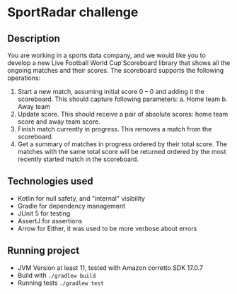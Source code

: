 # SportRadar challenge

## Description
You are working in a sports data company, and we would like you to develop a new Live Football
World Cup Scoreboard library that shows all the ongoing matches and their scores.
The scoreboard supports the following operations:
1. Start a new match, assuming initial score 0 – 0 and adding it the scoreboard.
   This should capture following parameters:
   a. Home team
   b. Away team
2. Update score. This should receive a pair of absolute scores: home team score and away
   team score.
3. Finish match currently in progress. This removes a match from the scoreboard.
4. Get a summary of matches in progress ordered by their total score. The matches with the
   same total score will be returned ordered by the most recently started match in the
   scoreboard.

## Technologies used
- Kotlin for null safety, and "internal" visibility
- Gradle for dependency management
- JUnit 5 for testing
- AssertJ for assertions
- Arrow for Either, it was used to be more verbose about errors

## Running project
- JVM Version at least 11, tested with Amazon corretto SDK 17.0.7
- Build with `./gradlew build`
- Running tests `./gradlew test`
